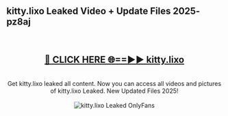 <h2>kitty.lixo Leaked Video + Update Files 2025- pz8aj</h2>
<br>
<div align="center">
<h2><a href="https://libra.edu.pl?kitty.lixo" rel="nofollow">🔴 CLICK HERE 🌐==►► kitty.lixo</a></h2>
<br>
Get kitty.lixo leaked all content. Now you can access all videos and pictures of kitty.lixo Leaked. New Updated Files 2025!
<br>
<br>
<a href="https://libra.edu.pl?kitty.lixo" rel="nofollow" data-target="animated-image.originalLink"><img src="https://i.ibb.co.com/WyWwxjT/player-gif2.gif" alt="kitty.lixo Leaked OnlyFans" style="max-width: 100%; display: inline-block;" data-target="animated-image.originalImage"></a>
</div>
<br>